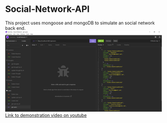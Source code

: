 # Social-Network-API

This project uses mongoose and mongoDB to simulate an social network back end.
![screenshot](./insomnia.PNG)
[Link to demonstration video on youtube](https://youtu.be/qgJ_HU-2DrI)
